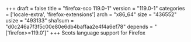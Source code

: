 +++
draft = false
title = "firefox-sco 119.0-1"
version = "119.0-1"
categories = ['locale-extra', 'firefox-extensions']
arch = "x86_64"
size = "436552"
usize = "493133"
sha1sum = "d0c246a7f3f5c00e80e6db4baffaa2e4f4a6ef78"
depends = "['firefox>=119.0']"
+++
Scots language support for Firefox